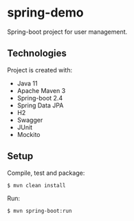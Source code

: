 # spring-demo
Spring-boot project for user management.

## Technologies
Project is created with:
* Java 11
* Apache Maven 3
* Spring-boot 2.4
* Spring Data JPA
* H2
* Swagger
* JUnit
* Mockito

## Setup
Compile, test and package:
```
$ mvn clean install
```
Run:
```
$ mvn spring-boot:run
```
